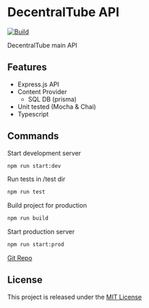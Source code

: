 # DecentralTube API
[![Build](https://github.com/DecentralTube/decentraltube-api/actions/workflows/build.yml/badge.svg)](https://github.com/DecentralTube/decentraltube-api/actions/workflows/build.yml)

DecentralTube main API

## Features
- Express.js API 
- Content Provider
  - SQL DB (prisma)
- Unit tested (Mocha & Chai)
- Typescript

## Commands

Start development server
```sh
npm run start:dev
```

Run tests in /test dir
```sh
npm run test
```

Build project for production
```sh
npm run build
```

Start production server
```sh
npm run start:prod
```

[Git Repo](https://github.com/DecentralTube/decentraltube-api)

## License
This project is released under the [MIT License](https://opensource.org/licenses/MIT)